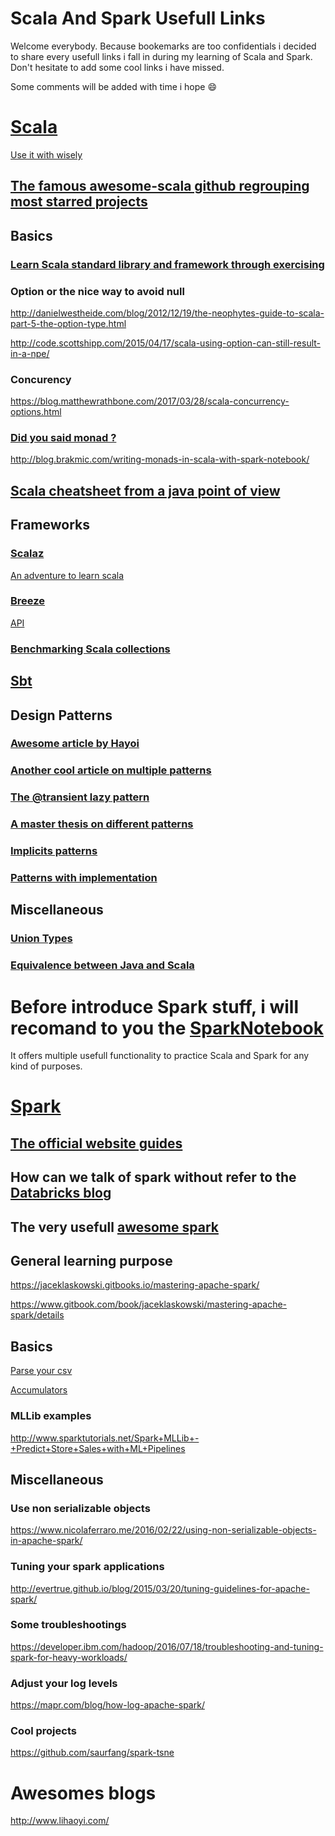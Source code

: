 # Scala And Spark Usefull Links
Welcome everybody. Because bookemarks are too confidentials i decided to share every usefull links i fall in during my learning of Scala and Spark. Don't hesitate to add some cool links i have missed.

Some comments will be added with time i hope :smile:

# [Scala](https://www.scala-lang.org/)
[Use it with wisely](http://www.scala-lang.org/api/current/#package)
## [The famous awesome-scala github regrouping most starred projects](https://github.com/lauris/awesome-scala)
## Basics
### [Learn Scala standard library and framework through exercising](https://www.scala-exercises.org/)
### Option or the nice way to avoid null
http://danielwestheide.com/blog/2012/12/19/the-neophytes-guide-to-scala-part-5-the-option-type.html

http://code.scottshipp.com/2015/04/17/scala-using-option-can-still-result-in-a-npe/
### Concurency
https://blog.matthewrathbone.com/2017/03/28/scala-concurrency-options.html
### [Did you said monad ?](https://en.wikipedia.org/wiki/Monad_(functional_programming))
http://blog.brakmic.com/writing-monads-in-scala-with-spark-notebook/
## [Scala cheatsheet from a java point of view](https://mbonaci.github.io/scala/)
## Frameworks
### [Scalaz](https://github.com/scalaz/scalaz)
[An adventure to learn scala](http://eed3si9n.com/learning-scalaz/index.html)
### [Breeze](https://github.com/scalanlp/breeze)
[API](http://www.scalanlp.org/api/breeze/#breeze.package)

### [Benchmarking Scala collections](http://www.lihaoyi.com/post/BenchmarkingScalaCollections.html)
## [Sbt](https://www.scala-sbt.org/)
## Design Patterns
### [Awesome article by Hayoi](http://www.lihaoyi.com/post/OldDesignPatternsinScala.html)
### [Another cool article on multiple patterns](https://pavelfatin.com/design-patterns-in-scala/)
### [The @transient lazy pattern](http://fdahms.com/2015/10/14/scala-and-the-transient-lazy-val-pattern/)
### [A master thesis on different patterns](https://www.scala-lang.org/old/sites/default/files/FrederikThesis.pdf)
### [Implicits patterns](http://www.lihaoyi.com/post/ImplicitDesignPatternsinScala.html)
### [Patterns with implementation](https://github.com/jfaerman/scala-patterns)
## Miscellaneous
### [Union Types](http://milessabin.com/blog/2011/06/09/scala-union-types-curry-howard/)
### [Equivalence between Java and Scala](http://rea.tech/java-to-scala-cheatsheet/)

# Before introduce Spark stuff, i will recomand to you the [SparkNotebook](https://github.com/spark-notebook/spark-notebook)
It offers multiple usefull functionality to practice Scala and Spark for any kind of purposes.

# [Spark](https://spark.apache.org/)
## [The official website guides](http://spark.apache.org/docs/latest/quick-start.html)
## How can we talk of spark without refer to the [Databricks blog](https://databricks.com/blog)
## The very usefull [awesome spark](https://github.com/awesome-spark/awesome-spark)

## General learning purpose
https://jaceklaskowski.gitbooks.io/mastering-apache-spark/

https://www.gitbook.com/book/jaceklaskowski/mastering-apache-spark/details

## Basics
[Parse your csv](http://carminedimascio.com/2015/02/apache-spark-convert-csv-to-rdd/)

[Accumulators](http://imranrashid.com/posts/Spark-Accumulators/)
### MLLib examples
http://www.sparktutorials.net/Spark+MLLib+-+Predict+Store+Sales+with+ML+Pipelines
## Miscellaneous
### Use non serializable objects
https://www.nicolaferraro.me/2016/02/22/using-non-serializable-objects-in-apache-spark/
### Tuning your spark applications
http://evertrue.github.io/blog/2015/03/20/tuning-guidelines-for-apache-spark/
### Some troubleshootings
https://developer.ibm.com/hadoop/2016/07/18/troubleshooting-and-tuning-spark-for-heavy-workloads/
### Adjust your log levels
https://mapr.com/blog/how-log-apache-spark/
### Cool projects
https://github.com/saurfang/spark-tsne

# Awesomes blogs
http://www.lihaoyi.com/

